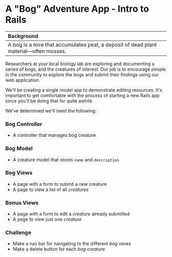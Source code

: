 # A "Bog" Adventure App - Intro to Rails 

| Background |
| :---- |
| A bog is a mire that accumulates peat, a deposit of dead plant material—often mosses. |

Researchers at your local biology lab are exploring and documenting a series of bogs, and the creatures of interest. Our job is to encourage people in the community to explore the bogs and submit their findings using our web application.

We'll be creating a single model app to demonstrate editing resources.
It's important to get comfortable with the process of starting a new Rails app since you'll be doing that for quite awhile

We've determined we'll need the following:

### Bog Controller

* A controller that manages bog creature

### Bog Model

* A creature model that stores `name` and `description`

### Bog Views

* A page with a form to submit a *new* creature
* A page to view a list of all *creatures*

### Bonus Views
* A page with a form to edit a *creature* already submitted
* A page to view just one *creature*

### Challenge

* Make a nav bar for navigating to the different *bog views*
* Make a delete button for each *bog creature*
